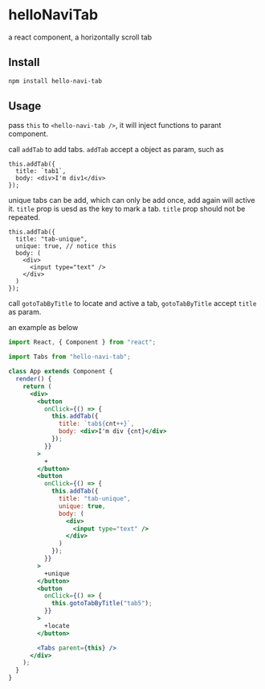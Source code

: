 # helloNaviTab

a react component, a horizontally scroll tab

## Install

```bash
npm install hello-navi-tab
```

## Usage

pass `this` to `<hello-navi-tab />`, it will inject functions to parant component.

call `addTab` to add tabs. `addTab` accept a object as param, such as

```
this.addTab({
  title: `tab1`,
  body: <div>I'm div1</div>
});
```

unique tabs can be add, which can only be add once, add again will active it. `title` prop is uesd as the key to mark a tab. `title` prop should not be repeated.

```
this.addTab({
  title: "tab-unique",
  unique: true, // notice this
  body: (
    <div>
      <input type="text" />
    </div>
  )
});
```

call `gotoTabByTitle` to locate and active a tab, `gotoTabByTitle` accept `title` as param.

an example as below

```jsx
import React, { Component } from "react";

import Tabs from "hello-navi-tab";

class App extends Component {
  render() {
    return (
      <div>
        <button
          onClick={() => {
            this.addTab({
              title: `tab${cnt++}`,
              body: <div>I'm div {cnt}</div>
            });
          }}
        >
          +
        </button>
        <button
          onClick={() => {
            this.addTab({
              title: "tab-unique",
              unique: true,
              body: (
                <div>
                  <input type="text" />
                </div>
              )
            });
          }}
        >
          +unique
        </button>
        <button
          onClick={() => {
            this.gotoTabByTitle("tab5");
          }}
        >
          +locate
        </button>

        <Tabs parent={this} />
      </div>
    );
  }
}
```
